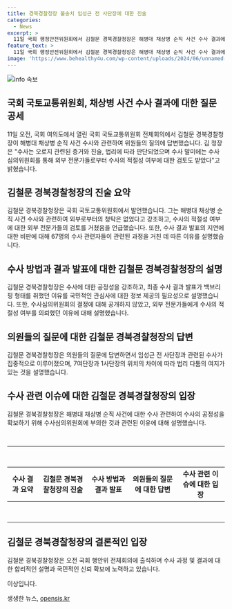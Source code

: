 ```yaml
---
title: 경북경찰청장 불송치 임성근 전 사단장에 대한 진술
categories:
  - News
excerpt: >
  11일 국회 행정안전위원회에서 김철문 경북경찰청장은 해병대 채상병 순직 사건 수사 결과에 대해 질문을 받았다. 김 청장은 외부 청탁이 없었음을 강조하며, 수사과정에 대한 검토를 거쳤다고 설명했고, 수사 결과 발표가 지연된 이유와 공개 회의를 선택한 이유를 밝혔다. 또한, 수사심의위원회가 임 전 사단장 불송치 의견을 내놓은 것과 수사심의위원회에 수사결과를 회부한 이유를 설명했으며, 법리 다툼의 여지가 있는 점에 대해 언급했다.
feature_text: >
  11일 국회 행정안전위원회에서 김철문 경북경찰청장은 해병대 채상병 순직 사건 수사 결과에 대해 질문을 받았다. 김 청장은 외부 청탁이 없었음을 강조하며, 수사과정에 대한 검토를 거쳤다고 설명했고, 수사 결과 발표가 지연된 이유와 공개 회의를 선택한 이유를 밝혔다. 또한, 수사심의위원회가 임 전 사단장 불송치 의견을 내놓은 것과 수사심의위원회에 수사결과를 회부한 이유를 설명했으며, 법리 다툼의 여지가 있는 점에 대해 언급했다.
image: 'https://www.behealthy4u.com/wp-content/uploads/2024/06/unnamed-file.png'
---
```


<p><img src="https://www.behealthy4u.com/wp-content/uploads/2024/06/unnamed-file.png" alt="info 속보" /></p>

<h2 data-ke-size="size28">국회 국토교통위원회, 채상병 사건 수사 결과에 대한 질문공세</h2>

<p data-ke-size="size16">11일 오전, 국회 여의도에서 열린 국회 국토교통위원회 전체회의에서 김철문 경북경찰청장이 해병대 채상병 순직 사건 수사와 관련하여 위원들의 질의에 답변했습니다. 김 청장은 "수사는 오로지 관련된 증거와 진술, 법리에 따라 판단되었으며 수사 말미에는 수사심의위원회를 통해 외부 전문가들로부터 수사의 적절성 여부에 대한 검토도 받았다"고 밝혔습니다.</p>

<h2 data-ke-size="size24">김철문 경북경찰청장의 진술 요약</h2>

<p data-ke-size="size16">김철문 경북경찰청장은 국회 국토교통위원회에서 발언했습니다. 그는 해병대 채상병 순직 사건 수사와 관련하여 외부로부터의 청탁은 없었다고 강조하고, 수사의 적절성 여부에 대한 외부 전문가들의 검토를 거쳤음을 언급했습니다. 또한, 수사 결과 발표의 지연에 대한 비판에 대해 67명의 수사 관련자들이 관련된 과정을 거친 데 따른 이유를 설명했습니다.</p>

<h2 data-ke-size="size24">수사 방법과 결과 발표에 대한 김철문 경북경찰청장의 설명</h2>

<p data-ke-size="size16">김철문 경북경찰청장은 수사에 대한 공정성을 강조하고, 최종 수사 결과 발표가 백브리핑 형태를 취했던 이유를 국민적인 관심사에 대한 정보 제공의 필요성으로 설명했습니다. 또한, 수사심의위원회의 결정에 대해 공개하지 않았고, 외부 전문가들에게 수사의 적절성 여부를 의뢰했던 이유에 대해 설명했습니다.</p>

<h2 data-ke-size="size24">의원들의 질문에 대한 김철문 경북경찰청장의 답변</h2>

<p data-ke-size="size16">김철문 경북경찰청장은 의원들의 질문에 답변하면서 임성근 전 사단장과 관련된 수사가 집중적으로 이루어졌으며, 7여단장과 1사단장의 위치의 차이에 따라 법리 다툼의 여지가 있는 것을 설명했습니다.</p>

<h2 data-ke-size="size24">수사 관련 이슈에 대한 김철문 경북경찰청장의 입장</h2>

<p data-ke-size="size16">김철문 경북경찰청장은 해병대 채상병 순직 사건에 대한 수사 관련하여 수사의 공정성을 확보하기 위해 수사심의위원회에 부의한 것과 관련된 이유에 대해 설명했습니다.</p>

<p data-ke-size="size16">&nbsp;</p>

<hr data-ke-size="size16"/>

<p data-ke-size="size16">&nbsp;</p>

<table>
<tbody>
<tr>
<td style="text-align: center; height: 17px;"><b>수사 결과 요약</b></td>
<td style="text-align: center; height: 17px;"><b>김철문 경북경찰청장의 진술</b></td>
<td style="text-align: center; height: 17px;"><b>수사 방법과 결과 발표</b></td>
<td style="text-align: center; height: 17px;"><b>의원들의 질문에 대한 답변</b></td>
<td style="text-align: center; height: 17px;"><b>수사 관련 이슈에 대한 입장</b></td>
</tr>
</tbody>
</table>

<p data-ke-size="size16">&nbsp;</p>

<hr data-ke-size="size16"/>

<h2 data-ke-size="size24">김철문 경북경찰청장의 결론적인 입장</h2>

<p data-ke-size="size16">김철문 경북경찰청장은 오전 국회 행안위 전체회의에 출석하며 수사 과정 및 결과에 대한 합리적인 설명과 국민적인 신뢰 확보에 노력하고 있습니다.</p>

<p>이상입니다.</p>
생생한 뉴스, <a href="https://opensis.kr" rel="dofollow">opensis.kr</a>


